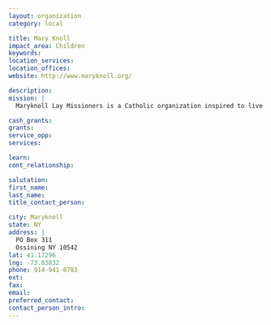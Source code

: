 ```yaml
---
layout: organization
category: local

title: Mary Knoll
impact_area: Children
keywords: 
location_services: 
location_offices: 
website: http://www.maryknoll.org/

description: 
mission: |
  Maryknoll Lay Missioners is a Catholic organization inspired to live and work in poor communities in Africa, Asia, and the Americas, responding to basic needs and helping to create a more just and compassionate world.

cash_grants: 
grants: 
service_opp: 
services: 

learn: 
cont_relationship: 

salutation: 
first_name: 
last_name: 
title_contact_person: 

city: Maryknoll
state: NY
address: |
  PO Box 311  
  Ossining NY 10542
lat: 41.17296
lng: -73.83832
phone: 914-941-0783
ext: 
fax: 
email: 
preferred_contact: 
contact_person_intro: 
---
```

